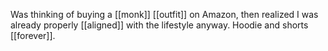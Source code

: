 Was thinking of buying a [[monk]] [[outfit]] on Amazon, then realized I was already properly [[aligned]] with the lifestyle anyway. Hoodie and shorts [[forever]].